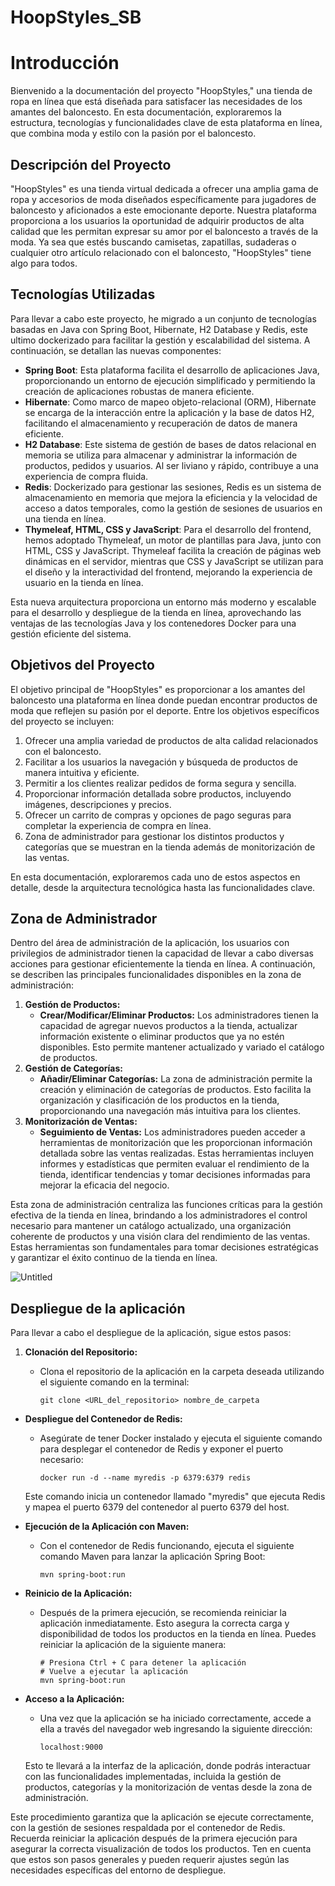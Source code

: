 # HoopStyles_SB

# Introducción

Bienvenido a la documentación del proyecto "HoopStyles," una tienda de ropa en línea que está diseñada para satisfacer las necesidades de los amantes del baloncesto. En esta documentación, exploraremos la estructura, tecnologías y funcionalidades clave de esta plataforma en línea, que combina moda y estilo con la pasión por el baloncesto.

## Descripción del Proyecto

"HoopStyles" es una tienda virtual dedicada a ofrecer una amplia gama de ropa y accesorios de moda diseñados específicamente para jugadores de baloncesto y aficionados a este emocionante deporte. Nuestra plataforma proporciona a los usuarios la oportunidad de adquirir productos de alta calidad que les permitan expresar su amor por el baloncesto a través de la moda. Ya sea que estés buscando camisetas, zapatillas, sudaderas o cualquier otro artículo relacionado con el baloncesto, "HoopStyles" tiene algo para todos.

## Tecnologías Utilizadas

Para llevar a cabo este proyecto, he migrado a un conjunto de tecnologías basadas en Java con Spring Boot, Hibernate, H2 Database y Redis, este ultimo dockerizado para facilitar la gestión y escalabilidad del sistema. A continuación, se detallan las nuevas componentes:

- **Spring Boot**: Esta plataforma facilita el desarrollo de aplicaciones Java, proporcionando un entorno de ejecución simplificado y permitiendo la creación de aplicaciones robustas de manera eficiente.
- **Hibernate**: Como marco de mapeo objeto-relacional (ORM), Hibernate se encarga de la interacción entre la aplicación y la base de datos H2, facilitando el almacenamiento y recuperación de datos de manera eficiente.
- **H2 Database**: Este sistema de gestión de bases de datos relacional en memoria se utiliza para almacenar y administrar la información de productos, pedidos y usuarios. Al ser liviano y rápido, contribuye a una experiencia de compra fluida.
- **Redis**: Dockerizado para gestionar las sesiones, Redis es un sistema de almacenamiento en memoria que mejora la eficiencia y la velocidad de acceso a datos temporales, como la gestión de sesiones de usuarios en una tienda en línea.
- **Thymeleaf, HTML, CSS y JavaScript**: Para el desarrollo del frontend, hemos adoptado Thymeleaf, un motor de plantillas para Java, junto con HTML, CSS y JavaScript. Thymeleaf facilita la creación de páginas web dinámicas en el servidor, mientras que CSS y JavaScript se utilizan para el diseño y la interactividad del frontend, mejorando la experiencia de usuario en la tienda en línea.

Esta nueva arquitectura proporciona un entorno más moderno y escalable para el desarrollo y despliegue de la tienda en línea, aprovechando las ventajas de las tecnologías Java y los contenedores Docker para una gestión eficiente del sistema.

## Objetivos del Proyecto

El objetivo principal de "HoopStyles" es proporcionar a los amantes del baloncesto una plataforma en línea donde puedan encontrar productos de moda que reflejen su pasión por el deporte. Entre los objetivos específicos del proyecto se incluyen:

1. Ofrecer una amplia variedad de productos de alta calidad relacionados con el baloncesto.
2. Facilitar a los usuarios la navegación y búsqueda de productos de manera intuitiva y eficiente.
3. Permitir a los clientes realizar pedidos de forma segura y sencilla.
4. Proporcionar información detallada sobre productos, incluyendo imágenes, descripciones y precios.
5. Ofrecer un carrito de compras y opciones de pago seguras para completar la experiencia de compra en línea.
6. Zona de administrador para gestionar los distintos productos y categorías que se muestran en la tienda además de monitorización de las ventas.

En esta documentación, exploraremos cada uno de estos aspectos en detalle, desde la arquitectura tecnológica hasta las funcionalidades clave.

## Zona de Administrador

Dentro del área de administración de la aplicación, los usuarios con privilegios de administrador tienen la capacidad de llevar a cabo diversas acciones para gestionar eficientemente la tienda en línea. A continuación, se describen las principales funcionalidades disponibles en la zona de administración:

1. **Gestión de Productos:**
    - **Crear/Modificar/Eliminar Productos:** Los administradores tienen la capacidad de agregar nuevos productos a la tienda, actualizar información existente o eliminar productos que ya no estén disponibles. Esto permite mantener actualizado y variado el catálogo de productos.
2. **Gestión de Categorías:**
    - **Añadir/Eliminar Categorías:** La zona de administración permite la creación y eliminación de categorías de productos. Esto facilita la organización y clasificación de los productos en la tienda, proporcionando una navegación más intuitiva para los clientes.
3. **Monitorización de Ventas:**
    - **Seguimiento de Ventas:** Los administradores pueden acceder a herramientas de monitorización que les proporcionan información detallada sobre las ventas realizadas. Estas herramientas incluyen informes y estadísticas que permiten evaluar el rendimiento de la tienda, identificar tendencias y tomar decisiones informadas para mejorar la eficacia del negocio.

Esta zona de administración centraliza las funciones críticas para la gestión efectiva de la tienda en línea, brindando a los administradores el control necesario para mantener un catálogo actualizado, una organización coherente de productos y una visión clara del rendimiento de las ventas. Estas herramientas son fundamentales para tomar decisiones estratégicas y garantizar el éxito continuo de la tienda en línea.

![Untitled](HoopStyles_SB%200143d482a6bf46bbb9d4600385c88c82/Untitled.png)

## Despliegue de la aplicación

Para llevar a cabo el despliegue de la aplicación, sigue estos pasos:

1. **Clonación del Repositorio:**
    - Clona el repositorio de la aplicación en la carpeta deseada utilizando el siguiente comando en la terminal:
        
        ```
        git clone <URL_del_repositorio> nombre_de_carpeta
        ```
        
- **Despliegue del Contenedor de Redis:**
    - Asegúrate de tener Docker instalado y ejecuta el siguiente comando para desplegar el contenedor de Redis y exponer el puerto necesario:
        
        ```
        docker run -d --name myredis -p 6379:6379 redis
        ```
        
    
    Este comando inicia un contenedor llamado "myredis" que ejecuta Redis y mapea el puerto 6379 del contenedor al puerto 6379 del host.
    
- **Ejecución de la Aplicación con Maven:**
    - Con el contenedor de Redis funcionando, ejecuta el siguiente comando Maven para lanzar la aplicación Spring Boot:
        
        ```
        mvn spring-boot:run
        ```
        

- **Reinicio de la Aplicación:**
    - Después de la primera ejecución, se recomienda reiniciar la aplicación inmediatamente. Esto asegura la correcta carga y disponibilidad de todos los productos en la tienda en línea. Puedes reiniciar la aplicación de la siguiente manera:
        
        ```
        # Presiona Ctrl + C para detener la aplicación
        # Vuelve a ejecutar la aplicación
        mvn spring-boot:run
        ```
        

- **Acceso a la Aplicación:**
    - Una vez que la aplicación se ha iniciado correctamente, accede a ella a través del navegador web ingresando la siguiente dirección:
        
        ```
        localhost:9000
        ```
        
    
    Esto te llevará a la interfaz de la aplicación, donde podrás interactuar con las funcionalidades implementadas, incluida la gestión de productos, categorías y la monitorización de ventas desde la zona de administración.
    

Este procedimiento garantiza que la aplicación se ejecute correctamente, con la gestión de sesiones respaldada por el contenedor de Redis. Recuerda reiniciar la aplicación después de la primera ejecución para asegurar la correcta visualización de todos los productos. Ten en cuenta que estos son pasos generales y pueden requerir ajustes según las necesidades específicas del entorno de despliegue.

